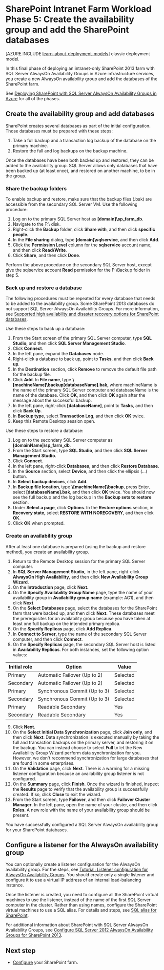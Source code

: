 <properties
	pageTitle="SharePoint Server 2013 farm Phase 5 | Azure"
	description="Create an availability group and add your SharePoint databases to it in Phase 5 of the SharePoint Server 2013 farm in Azure."
	documentationCenter=""
	services="virtual-machines-windows"
	authors="JoeDavies-MSFT"
	manager="timlt"
	editor=""
	tags="azure-resource-manager"/>

<tags
	ms.service="virtual-machines-windows"
	ms.date="04/01/2016"
	wacn.date=""/>

# SharePoint Intranet Farm Workload Phase 5: Create the availability group and add the SharePoint databases

[AZURE.INCLUDE [learn-about-deployment-models](../includes/learn-about-deployment-models-rm-include.md)] classic deployment model.

In this final phase of deploying an intranet-only SharePoint 2013 farm with SQL Server AlwaysOn Availability Groups in Azure infrastructure services, you create a new AlwaysOn availability group and add the databases of the SharePoint farm.

See [Deploying SharePoint with SQL Server AlwaysOn Availability Groups in Azure](/documentation/articles/virtual-machines-windows-sp-intranet-overview) for all of the phases.

## Create the availability group and add databases

SharePoint creates several databases as part of the initial configuration. Those databases must be prepared with these steps:

1.	Take a full backup and a transaction log backup of the database on the primary machine.
2.	Restore the full and log backups on the backup machine.

Once the databases have been both backed up and restored, they can be added to the availability group. SQL Server allows only databases that have been backed up (at least once), and restored on another machine, to be in the group.

### Share the backup folders

To enable backup and restore, make sure that the backup files (.bak) are accessible from the secondary SQL Server VM. Use the following procedure:

1.	Log on to the primary SQL Server host as **[domain]\sp_farm_db**.
2.	Navigate to the F:\ disk.
3.	Right-click the **Backup** folder, click **Share with**, and then click **specific people**.
4.	In the **File sharing** dialog, type **[domain]\sqlservice**, and then click **Add**.
5.	Click the **Permission Level** column for the **sqlservice** account name, and then click **Read/Write**.
6.	Click **Share**, and then click **Done**.

Perform the above procedure on the secondary SQL Server host, except give the sqlservice account **Read** permission for the F:\Backup folder in step 5.

### Back up and restore a database

The following procedures must be repeated for every database that needs to be added to the availability group. Some SharePoint 2013 databases do not support SQL Server AlwaysOn Availability Groups. For more information, see [Supported high availability and disaster recovery options for SharePoint databases](http://technet.microsoft.com/zh-cn/library/jj841106.aspx).

Use these steps to back up a database:

1.	From the Start screen of the primary SQL Server computer, type **SQL Studio**, and then click **SQL Server Management Studio**.
2.	Click **Connect**.
3.	In the left pane, expand the **Databases** node.
4.	Right-click a database to back up, point to **Tasks**, and then click **Back up**.
5.	In the **Destination** section, click **Remove** to remove the default file path for the backup file.
6.	Click **Add**. In **File name**, type **\\[machineName]\backup\[databaseName].bak**, where machineName is the name of the primary SQL Server computer and databaseName is the name of the database. Click **OK**, and then click **OK** again after the message about the successful backup.
7.	In the left pane, right-click **[databaseName]**, point to **Tasks**, and then click **Back Up**.
8.	In **Backup type**, select **Transaction Log**, and then click **OK** twice.
9.	Keep this Remote Desktop session open.

Use these steps to restore a database:

1.	Log on to the secondary SQL Server computer as **[domainName]\sp_farm_db**.
2.	From the Start screen, type **SQL Studio**, and then click **SQL Server Management Studio**.
3.	Click **Connect**.
4.	In the left pane, right-click **Databases**, and then click **Restore Database**.
5.	In the **Source** section, select **Device**, and then click the ellipsis (…) button.
6.	In **Select backup devices**, click **Add**.
7.	In **Backup file location**, type **\\[machineName]\backup**, press Enter, select **[databaseName].bak**, and then click **OK** twice. You should now see the full backup and the log backup in the **Backup sets to restore** section.
8.	Under **Select a page**, click **Options**. In the **Restore options** section, in **Recovery state**, select **RESTORE WITH NORECOVERY**, and then click **OK**.
9.	Click **OK** when prompted.

### Create an availability group

After at least one database is prepared (using the backup and restore method), you create an availability group.

1.	Return to the Remote Desktop session for the primary SQL Server computer.
2.	In **SQL Server Management Studio**, in the left pane, right-click **AlwaysOn High Availability**, and then click **New Availability Group Wizard**.
3.	On the **Introduction** page, click **Next**.
4.	On the **Specify Availability Group Name** page, type the name of your availability group in **Availability group name** (example: AG1), and then click **Next**.
5.	On the **Select Databases** page, select the databases for the SharePoint farm that were backed up, and then click **Next**. These databases meet the prerequisites for an availability group because you have taken at least one full backup on the intended primary replica.
6.	On the **Specify Replicas** page, click **Add Replica**.
7.	In **Connect to Server**, type the name of the secondary SQL Server computer, and then click **Connect**.
8.	On the **Specify Replicas** page, the secondary SQL Server host is listed in **Availability Replicas**. For both instances, set the following option values:

Initial role | Option | Value
--- | --- | ---
Primary | Automatic Failover (Up to 2) | Selected
Secondary | Automatic Failover (Up to 2) | Selected
Primary | Synchronous Commit (Up to 3) | Selected
Secondary | Synchronous Commit (Up to 3) | Selected
Primary | Readable Secondary | Yes
Secondary | Readable Secondary | Yes

9.	Click **Next**.  
10.	On the **Select Initial Data Synchronization** page, click **Join only**, and then click **Next**. Data synchronization is executed manually by taking the full and transaction backups on the primary server, and restoring it on the backup. You can instead choose to select **Full** to let the New Availability Group Wizard perform data synchronization for you. However, we don't recommend synchronization for large databases that are found in some enterprises.  
11.	On the **Validation** page, click **Next**. There is a warning for a missing listener configuration because an availability group listener is not configured.
12.	On the **Summary** page, click **Finish**. Once the wizard is finished, inspect the **Results** page to verify that the availability group is successfully created. If so, click **Close** to exit the wizard.
13.	From the Start screen, type **Failover**, and then click **Failover Cluster Manager**. In the left pane, open the name of your cluster, and then click **Roles**. A new role with the name of your availability group should be present.  

You have successfully configured a SQL Server AlwaysOn availability group for your SharePoint databases.

## Configure a listener for the AlwaysOn availability group

You can optionally create a listener configuration for the AlwaysOn availability group. For the steps, see [Tutorial: Listener configuration for AlwaysOn Availability Groups](https://msdn.microsoft.com/zh-cn/library/dn425027.aspx). You should create only a single listener and configure it to use a virtual IP address of an internal load-balancing instance.

Once the listener is created, you need to configure all the SharePoint virtual machines to use the listener, instead of the name of the first SQL Server computer in the cluster. Rather than using names, configure the SharePoint virtual machines to use a SQL alias. For details and steps, see [SQL alias for SharePoint](http://blogs.msdn.com/b/priyo/archive/2013/09/13/sql-alias-for-sharepoint.aspx).

For additional information about SharePoint with SQL Server AlwaysOn Availability Groups, see [Configure SQL Server 2012 AlwaysOn Availability Groups for SharePoint 2013](https://technet.microsoft.com/zh-cn/library/jj715261.aspx).


## Next step

- [Configure](https://technet.microsoft.com/zh-cn/library/ee836142.aspx) your SharePoint farm.
